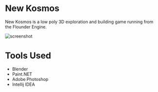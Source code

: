 # New Kosmos
New Kosmos is a low poly 3D exploration and building game running from the Flounder Engine.

![screenshot](http://i.imgur.com/rpG9S57.png)

# Tools Used
- Blender
- Paint.NET
- Adobe Photoshop
- Intellij IDEA